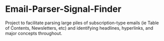 # Email-Parser-Signal-Finder
Project to facilitate parsing large piles of subscription-type emails (ie Table of Contents, Newsletters, etc) and identifying headlines, hyperlinks, and major concepts throughout.
